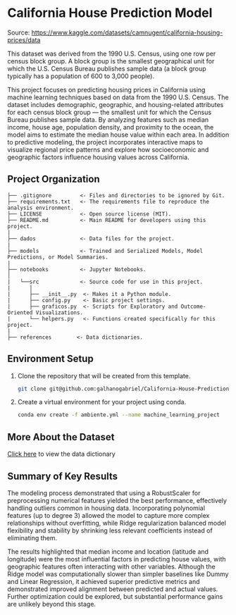 # California House Prediction Model

Source: https://www.kaggle.com/datasets/camnugent/california-housing-prices/data

This dataset was derived from the 1990 U.S. Census, using one row per census block group. A block group is the smallest geographical unit for which the U.S. Census Bureau publishes sample data (a block group typically has a population of 600 to 3,000 people).

This project focuses on predicting housing prices in California using machine learning techniques based on data from the 1990 U.S. Census. The dataset includes demographic, geographic, and housing-related attributes for each census block group — the smallest unit for which the Census Bureau publishes sample data. By analyzing features such as median income, house age, population density, and proximity to the ocean, the model aims to estimate the median house value within each area. In addition to predictive modeling, the project incorporates interactive maps to visualize regional price patterns and explore how socioeconomic and geographic factors influence housing values across California.

## Project Organization

```
├── .gitignore         <- Files and directories to be ignored by Git.
├── requirements.txt   <- The requirements file to reproduce the analysis environment.
├── LICENSE            <- Open source license (MIT).
├── README.md          <- Main README for developers using this project.
|
├── dados              <- Data files for the project.
|
├── models             <- Trained and Serialized Models, Model Predictions, or Model Summaries.
|
├── notebooks          <- Jupyter Notebooks.
│
|   └──src             <- Source code for use in this project.
|      │
|      ├── __init__.py  <- Makes it a Python module.
|      ├── config.py    <- Basic project settings.
|      ├── graficos.py  <- Scripts for Exploratory and Outcome-Oriented Visualizations.
|      └── helpers.py   <- Functions created specifically for this project.
|
├── references        <- Data dictionaries.
```

## Environment Setup

1. Clone the repository that will be created from this template.

    ```bash
    git clone git@github.com:galhanogabriel/California-House-Prediction.git
    ```

2. Create a virtual environment for your project using conda.

      ```bash
      conda env create -f ambiente.yml --name machine_learning_project
      ```

## More About the Dataset

[Click here](references/data_dictionary.md) to view the data dictionary

## Summary of Key Results

The modeling process demonstrated that using a RobustScaler for preprocessing numerical features yielded the best performance, effectively handling outliers common in housing data. Incorporating polynomial features (up to degree 3) allowed the model to capture more complex relationships without overfitting, while Ridge regularization balanced model flexibility and stability by shrinking less relevant coefficients instead of eliminating them. 

The results highlighted that median income and location (latitude and longitude) were the most influential factors in predicting house values, with geographic features often interacting with other variables. Although the Ridge model was computationally slower than simpler baselines like Dummy and Linear Regression, it achieved superior predictive metrics and demonstrated improved alignment between predicted and actual values. Further optimization could be explored, but substantial performance gains are unlikely beyond this stage.
